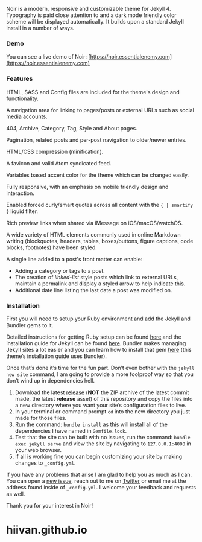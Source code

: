 Noir is a modern, responsive and customizable theme for Jekyll 4. Typography is paid close attention to and a dark mode friendly color scheme will be displayed automatically. It builds upon a standard Jekyll install in a number of ways.

### Demo

You can see a live demo of Noir: [https://noir.essentialenemy.com](https://noir.essentialenemy.com)

### Features

HTML, SASS and Config files are included for the theme's design and functionality.

A navigation area for linking to pages/posts or external URLs such as social media accounts.

404, Archive, Category, Tag, Style and About pages.

Pagination, related posts and per-post navigation to older/newer entries.

HTML/CSS compression (minification).

A favicon and valid Atom syndicated feed.

Variables based accent color for the theme which can be changed easily.

Fully responsive, with an emphasis on mobile friendly design and interaction.

Enabled forced curly/smart quotes across all content with the `{ | smartify }` liquid filter.

Rich preview links when shared via iMessage on iOS/macOS/watchOS.

A wide variety of HTML elements commonly used in online Markdown writing (blockquotes, headers, tables, boxes/buttons, figure captions, code blocks, footnotes) have been styled.

A single line added to a post's front matter can enable:
- Adding a category or tags to a post.
- The creation of *linked-list* style posts which link to external URLs, maintain a permalink and display a styled arrow to help indicate this.
- Additional date line listing the last date a post was modified on.

### Installation

First you will need to setup your Ruby environment and add the Jekyll and Bundler gems to it.

Detailed instructions for getting Ruby setup can be found [here](https://www.ruby-lang.org/en/documentation/installation/) and the installation guide for Jekyll can be found [here](https://jekyllrb.com/docs/installation/). Bundler makes managing Jekyll sites a lot easier and you can learn how to install that gem [here](https://bundler.io) (this theme’s installation guide uses Bundler).

Once that’s done it’s time for the fun part. Don’t even bother with the `jekyll new site` command, I am going to provide a more foolproof way so that you don’t wind up in dependencies hell.

1. Download the latest [release](https://github.com/essentialenemy/noir/releases/) (**NOT** the ZIP archive of the latest commit made, the latest **release** asset) of this repository and copy the files into a new directory where you want your site’s configuration files to live.
2. In your terminal or command prompt `cd` into the new directory you just made for those files.
3. Run the command: `bundle install` as this will install all of the dependencies I have named in `Gemfile.lock`.
4. Test that the site can be built with no issues, run the command: `bundle exec jekyll serve` and view the site by navigating to `127.0.0.1:4000` in your web browser.
5. If all is working fine you can begin customizing your site by making changes to `_config.yml`.

If you have any problems that arise I am glad to help you as much as I can. You can open a [new issue](https://github.com/essentialenemy/noir/issues), reach out to me on [Twitter](https://twitter.com/essentialenemy) or email me at the address found inside of `_config.yml`. I welcome your feedback and requests as well.

Thank you for your interest in Noir!
# hiivan.github.io
